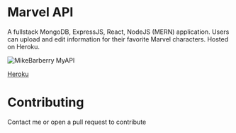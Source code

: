 # Marvel API
A fullstack MongoDB, ExpressJS, React, NodeJS (MERN) application. Users can upload and edit information for their favorite Marvel characters. Hosted on Heroku.

![MikeBarberry MyAPI](https://i.imgur.com/1K4Xj67.png)

[Heroku](https://my-api-heroku-1.herokuapp.com)

# Contributing
Contact me or open a pull request to contribute 